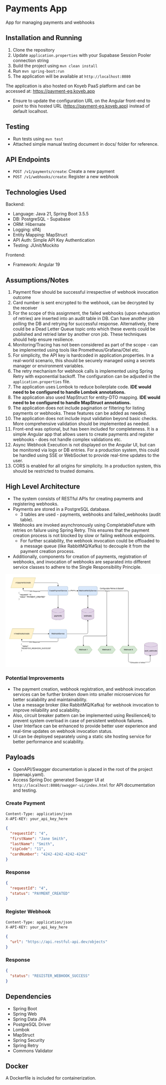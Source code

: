 
# Payments App

App for managing payments and webhooks

## Installation and Running

1. Clone the repository
2. Update `application.properties` with your Supabase Session Pooler connection string
3. Build the project using `mvn clean install`
4. Run `mvn spring-boot:run`
5. The application will be available at `http://localhost:8080`

The application is also hosted on Koyeb PaaS platform and can be accessed at: https://payment-eg.koyeb.app
- Ensure to update the configuration URL on the Angular front-end to point to this hosted URL (https://payment-eg.koyeb.app) instead of default localhost.

## Testing
- Run tests using `mvn test`
- Attached simple manual testing document in docs/ folder for reference.

## API Endpoints

- `POST /v1/payments/create`: Create a new payment
- `POST /v1/webhooks/create`: Register a new webhook

## Technologies Used
Backend:
- Language: Java 21, Spring Boot 3.5.5
- DB: PostgreSQL - Supabase
- ORM: Hibernate
- Logging: slf4j
- Entity Mapping: MapStruct
- API Auth: Simple API Key Authentication
- Testing: JUnit/Mockito

Frontend:
- Framework: Angular 19

## Assumptions/Notes
1. Payment flow should be successful irrespective of webhook invocation outcome
2. Card number is sent encrypted to the webhook, can be decrypted by the receiver
3. For the scope of this assignment, the failed webhooks (upon exhaustion of retries) are inserted into an audit table in DB. Can have another job polling the DB and retrying for successful response. Alternatively, there could be a Dead Letter Queue topic onto which these events could be published and retried later by another cron job. These techniques should help ensure resilience.
4. Monitoring/Tracing has not been considered as part of the scope - can be implemented using tools like Prometheus/Grafana/Otel etc.
5. For simplicity, the API key is hardcoded in application.properties. In a real-world scenario, this should be securely managed using a secrets manager or environment variables.
6. The retry mechanism for webhook calls is implemented using Spring Retry with exponential backoff. The configuration can be adjusted in the `application.properties` file.
7. The application uses Lombok to reduce boilerplate code. **IDE would need to be configured to handle Lombok annotations.**
8. The application also used MapStruct for entity-DTO mapping. **IDE would need to be configured to handle MapStruct annotations.**
9. The application does not include pagination or filtering for listing payments or webhooks. These features can be added as needed.
10. The application does not include input validation beyond basic checks. More comprehensive validation should be implemented as needed.
11. Front-end was optional, but has been included for completeness. It is a simple Angular app that allows users to create payments and register webhooks - does not handle complex validations etc.
12. Async Webhook Execution is not displayed on the Angular UI, but can be monitored via logs or DB entries. For a production system, this could be handled using SSE or WebSocket to provide real-time updates to the user.
13. CORS is enabled for all origins for simplicity. In a production system, this should be restricted to trusted domains.

## High Level Architecture
- The system consists of RESTful APIs for creating payments and registering webhooks.
- Payments are stored in a PostgreSQL database. 
  - 3 tables are used - payments, webhooks and failed_webhooks (audit table).
- Webhooks are invoked asynchronously using CompletableFuture with retries on failure using Spring Retry. This ensures that the payment creation process is not blocked by slow or failing webhook endpoints.
  - For further scalability, the webhook invocation could be offloaded to a message queue (like RabbitMQ/Kafka) to decouple it from the payment creation process.
- Additionally, components for creation of payments, registration of webhooks, and invocation of webhooks are separated into different service classes to adhere to the Single Responsibility Principle.

![Architecture Diagram](docs/flow_diagram.jpg)

### Potential Improvements
- The payment creation, webhook registration, and webhook invocation services can be further broken down into smaller microservices for better scalability and maintainability.
- Use a message broker (like RabbitMQ/Kafka) for webhook invocation to improve reliability and scalability.
- Also, circuit breaker pattern can be implemented using Resilience4j to prevent system overload in case of persistent webhook failures.
- User Interface can be enhanced to provide better user experience and real-time updates on webhook invocation status.
- UI can be deployed separately using a static site hosting service for better performance and scalability.

## Payloads
- OpenAPI/Swagger documentation is placed in the root of the project (openapi.yaml).
- Access Spring Doc generated Swagger UI at `http://localhost:8080/swagger-ui/index.html` for API documentation and testing.

### Create Payment
```POST /v1/payments/create
Content-Type: application/json
X-API-KEY: your_api_key_here
```
```json
{
  "requestId": "4",
  "firstName": "Jane Smith",
  "lastName": "Smith",
  "zipCode": "11",
  "cardNumber": "4242-4242-4242-4242"
}
```
### Response
```json
{
  "requestId": "4",
  "status": "PAYMENT_CREATED"
}
```
### Register Webhook
```POST /v1/webhooks/create
Content-Type: application/json
X-API-KEY: your_api_key_here
```
```json
{
  "url": "https://api.restful-api.dev/objects"
}
```
### Response
```json
{
  "status": "REGISTER_WEBHOOK_SUCCESS"
}
```

## Dependencies
- Spring Boot
- Spring Web
- Spring Data JPA
- PostgreSQL Driver
- Lombok
- MapStruct
- Spring Security
- Spring Retry
- Commons Validator

## Docker

A Dockerfile is included for containerization.
